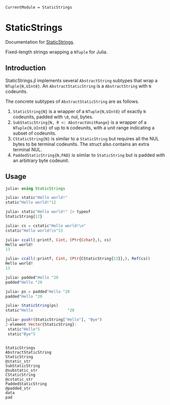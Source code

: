 ```@meta
CurrentModule = StaticStrings
```

# StaticStrings

Documentation for [StaticStrings](https://github.com/mkitti/StaticStrings.jl).

Fixed-length strings wrapping a `NTuple` for Julia.

## Introduction

StaticStrings.jl implements several `AbstractString` subtypes that wrap a `NTuple{N,UInt8}`. An `AbstractStaticString` is a `AbstractString` with `N` codeunits.

The concrete subtypes of `AbstractStaticString` are as follows.
1. `StaticString{N}` is a wrapper of a `NTuple{N,UInt8}` of exactly `N` codeunits, padded with `\0`, nul, bytes.
2. `SubStaticString{N, R <: AbstractUnitRange}` is a wrapper of a `NTuple{N,UInt8}` of up to `N` codeunits, with a unit range indicating a subset of codeunits.
3. `CStaticString{N}` is similar to a `StaticString` but requires all the NUL bytes to be terminal codeunits. The struct also contains an extra terminal NUL.
4. `PaddedStaticString{N,PAD}` is siimlar to `StaticString` but is padded with an arbitrary byte codeunit.

## Usage

```julia
julia> using StaticStrings

julia> static"Hello world!"
static"Hello world!"12

julia> static"Hello world!" |> typeof
StaticString{12}

julia> cs = cstatic"Hello world!\n"
cstatic"Hello world!\n"13

julia> ccall(:printf, Cint, (Ptr{Cchar},), cs)
Hello world!
13

julia> ccall(:printf, Cint, (Ptr{CStaticString{13}},), Ref(cs))
Hello world!
13

julia> padded"Hello "20
padded"Hello "20

julia> ps = padded"Hello "20
padded"Hello "20

julia> StaticString(ps)
static"Hello               "20

julia> push!(StaticString["Hello"], "Bye")
2-element Vector{StaticString}:
 static"Hello"5
 static"Bye"5
```

```@index
```

```@docs
StaticStrings
AbstractStaticString
StaticString
@static_str
SubStaticString
@substatic_str
CStaticString
@cstatic_str
PaddedStaticString
@padded_str
data
pad
```
